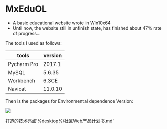 # MxEduOL
- A basic educational website wrote in Win10x64
- Until now, the website still in unfinish state, has finished about 47% rate of progress...

The tools I used as follows:

tools | version
----- | -----
Pycharm Pro|2017.1
MySQL |5.6.35
Workbench|6.3CE
Navicat|11.0.10

Then is the packages for Environmental dependence Version:

<img src="https://github.com/zsdostar/MxEduOL/raw/master/image/PackagesVersion.png" />

打造的技术亮点'%desktop%/社区Web产品计划书.md'
